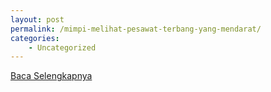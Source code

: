 ```yaml
---
layout: post
permalink: /mimpi-melihat-pesawat-terbang-yang-mendarat/
categories:
    - Uncategorized
---
```


[Baca Selengkapnya](/09)